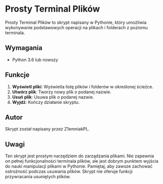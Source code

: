# Prosty Terminal Plików

Prosty Terminal Plików to skrypt napisany w Pythonie, który umożliwia wykonywanie podstawowych operacji na plikach i folderach z poziomu terminala.

## Wymagania

- Python 3.6 lub nowszy

## Funkcje

1. **Wyświetl pliki**: Wyświetla listę plików i folderów w określonej ścieżce.
2. **Utwórz plik**: Tworzy nowy plik o podanej nazwie.
3. **Usuń plik**: Usuwa plik o podanej nazwie.
4. **Wyjdź**: Kończy działanie skryptu.

## Autor

Skrypt został napisany przez Z1emniakPL.

## Uwagi

Ten skrypt jest prostym narzędziem do zarządzania plikami. Nie zapewnia on pełnej funkcjonalności terminala plików, ale jest dobrym punktem wyjścia do nauki manipulacji plikami w Pythonie. Pamiętaj, aby zawsze zachować ostrożność podczas usuwania plików. Skrypt nie oferuje funkcji przywracania usuniętych plików.


